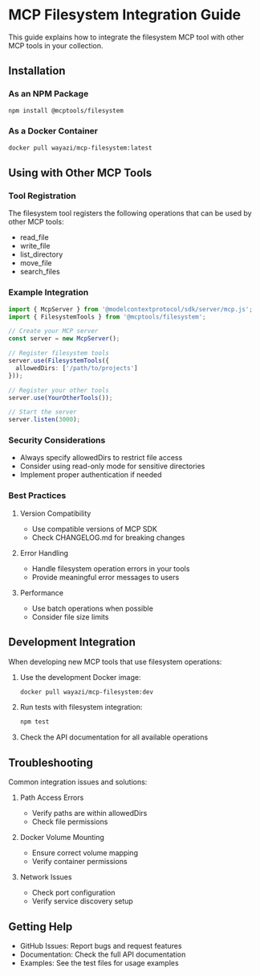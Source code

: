 # MCP Filesystem Integration Guide

This guide explains how to integrate the filesystem MCP tool with other MCP tools in your collection.

## Installation

### As an NPM Package
```bash
npm install @mcptools/filesystem
```

### As a Docker Container
```bash
docker pull wayazi/mcp-filesystem:latest
```

## Using with Other MCP Tools

### Tool Registration
The filesystem tool registers the following operations that can be used by other MCP tools:
- read_file
- write_file
- list_directory
- move_file
- search_files

### Example Integration

```typescript
import { McpServer } from '@modelcontextprotocol/sdk/server/mcp.js';
import { FilesystemTools } from '@mcptools/filesystem';

// Create your MCP server
const server = new McpServer();

// Register filesystem tools
server.use(FilesystemTools({
  allowedDirs: ['/path/to/projects']
}));

// Register your other tools
server.use(YourOtherTools());

// Start the server
server.listen(3000);
```

### Security Considerations
- Always specify allowedDirs to restrict file access
- Consider using read-only mode for sensitive directories
- Implement proper authentication if needed

### Best Practices
1. Version Compatibility
   - Use compatible versions of MCP SDK
   - Check CHANGELOG.md for breaking changes

2. Error Handling
   - Handle filesystem operation errors in your tools
   - Provide meaningful error messages to users

3. Performance
   - Use batch operations when possible
   - Consider file size limits

## Development Integration

When developing new MCP tools that use filesystem operations:

1. Use the development Docker image:
   ```bash
   docker pull wayazi/mcp-filesystem:dev
   ```

2. Run tests with filesystem integration:
   ```bash
   npm test
   ```

3. Check the API documentation for all available operations

## Troubleshooting

Common integration issues and solutions:
1. Path Access Errors
   - Verify paths are within allowedDirs
   - Check file permissions

2. Docker Volume Mounting
   - Ensure correct volume mapping
   - Verify container permissions

3. Network Issues
   - Check port configuration
   - Verify service discovery setup

## Getting Help

- GitHub Issues: Report bugs and request features
- Documentation: Check the full API documentation
- Examples: See the test files for usage examples